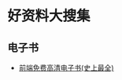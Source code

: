 # 好资料大搜集

## 电子书

* [前端免费高清电子书(史上最全)][1]

[1]: https://juejin.im/post/5c0098f66fb9a049dd80019e#heading-9

